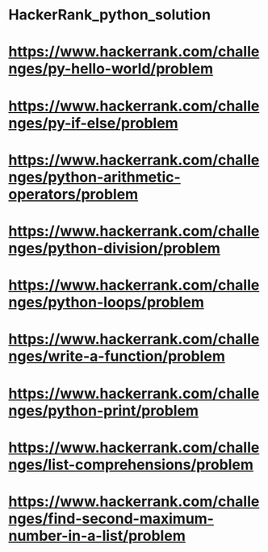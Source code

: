 # HackerRank_python_solution
# https://www.hackerrank.com/challenges/py-hello-world/problem
# https://www.hackerrank.com/challenges/py-if-else/problem
# https://www.hackerrank.com/challenges/python-arithmetic-operators/problem
# https://www.hackerrank.com/challenges/python-division/problem
# https://www.hackerrank.com/challenges/python-loops/problem
# https://www.hackerrank.com/challenges/write-a-function/problem
# https://www.hackerrank.com/challenges/python-print/problem
# https://www.hackerrank.com/challenges/list-comprehensions/problem
# https://www.hackerrank.com/challenges/find-second-maximum-number-in-a-list/problem

